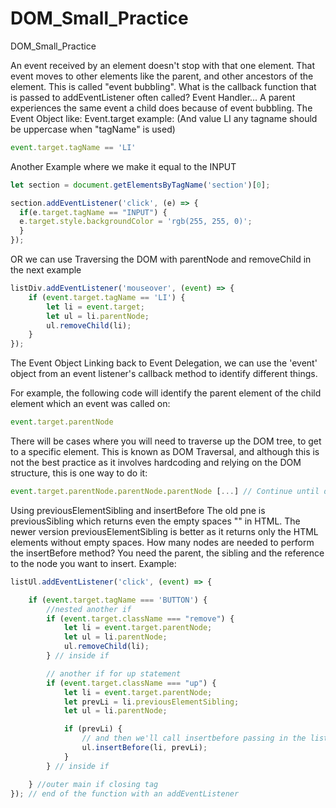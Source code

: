 # DOM_Small_Practice
DOM_Small_Practice

An event received by an element doesn't stop with that one element. That event moves to other elements like the parent, 
and other ancestors of the element. This is called "event bubbling".
What is the callback function that is passed to addEventListener often called? Event Handler...
A parent experiences the same event a child does because of event bubbling.
The Event Object like: Event.target example: (And value LI any tagname should be uppercase when "tagName" is used)
```js
event.target.tagName == 'LI' 
```
Another Example where we make it equal to the INPUT
```js
let section = document.getElementsByTagName('section')[0];

section.addEventListener('click', (e) => {
  if(e.target.tagName == "INPUT") {
  e.target.style.backgroundColor = 'rgb(255, 255, 0)';
  }
}); 
```
OR we can use Traversing the DOM with parentNode and removeChild in the next example 
```js
listDiv.addEventListener('mouseover', (event) => {
    if (event.target.tagName == 'LI') {
        let li = event.target;
        let ul = li.parentNode;
        ul.removeChild(li);
    }
});
```
The Event Object
Linking back to Event Delegation, we can use the 'event' object from an event listener's callback method to identify different things.

For example, the following code will identify the parent element of the child element which an event was called on:
```js
event.target.parentNode
```
There will be cases where you will need to traverse up the DOM tree, to get to a specific element. This is known as DOM Traversal, and although this is not the best practice as it involves hardcoding and relying on the DOM structure, this is one way to do it:
```js
event.target.parentNode.parentNode.parentNode [...] // Continue until desired element has been reached
```
Using previousElementSibling and insertBefore
The old pne is previousSibling which returns even the empty spaces "" in HTML.
The newer version previousElementSibling is better as it returns only the HTML elements without empty spaces.
How many nodes are needed to perform the insertBefore method?
You need the parent, the sibling and the reference to the node you want to insert.
Example:
```js
listUl.addEventListener('click', (event) => {

    if (event.target.tagName === 'BUTTON') {
        //nested another if
        if (event.target.className === "remove") {
            let li = event.target.parentNode;
            let ul = li.parentNode;
            ul.removeChild(li);
        } // inside if

        // another if for up statement
        if (event.target.className === "up") {
            let li = event.target.parentNode;
            let prevLi = li.previousElementSibling;
            let ul = li.parentNode;

            if (prevLi) {
                // and then we'll call insertbefore passing in the list item to move and previous item reference
                ul.insertBefore(li, prevLi);
            }
        } // inside if

    } //outer main if closing tag
}); // end of the function with an addEventListener

```
